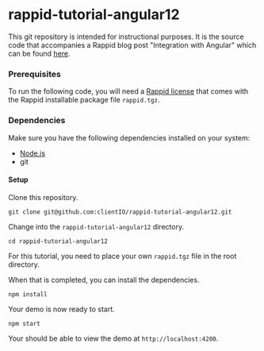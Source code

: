 # rappid-tutorial-angular12

This git repository is intended for instructional purposes. It is the source code that accompanies a Rappid blog post "Integration with Angular" which can be found [here](https://resources.jointjs.com/tutorial/angular).

### Prerequisites  

To run the following code, you will need a [Rappid license](https://www.jointjs.com/license) that comes with the Rappid installable package file `rappid.tgz`.

### Dependencies

Make sure you have the following dependencies installed on your system:

- [Node.js](https://nodejs.org/en/)
- git

#### Setup

Clone this repository.

```
git clone git@github.com:clientIO/rappid-tutorial-angular12.git
```

Change into the `rappid-tutorial-angular12` directory.

```
cd rappid-tutorial-angular12
```

For this tutorial, you need to place your own `rappid.tgz` file in the root directory.

When that is completed, you can install the dependencies.

```
npm install
```

Your demo is now ready to start.

```
npm start
```

Your should be able to view the demo at `http://localhost:4200`.
